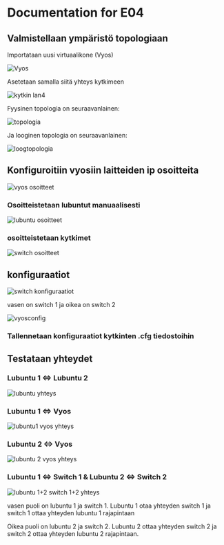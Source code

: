 # Documentation for E04

## Valmistellaan ympäristö topologiaan

Importataan uusi virtuaalikone (Vyos)

![Vyos](./E04/vyosadapter1lan4.PNG)

Asetetaan samalla siitä yhteys kytkimeen

![kytkin lan4](./E04/switshadapter4lan4.PNG)

Fyysinen topologia on seuraavanlainen:

![topologia](./E04/fyysinentopologia.PNG.png)

Ja looginen topologia on seuraavanlainen:

![loogtopologia](./E04/looginentopologia.png)

## Konfiguroitiin vyosiin laitteiden ip osoitteita

![vyos osoitteet](./E04/vyososoitteet.png)

### Osoitteistetaan lubuntut manuaalisesti

![lubuntu osoitteet](./E04/lubuntuosoitteetjagatet.png)

### osoitteistetaan kytkimet

![switch osoitteet](./E04/switchosoitteet.png)

## konfiguraatiot

![switch konfiguraatiot](./E04/switshconfit.png)

vasen on switch 1 ja oikea on switch 2

![vyosconfig](./E04/vyosconfig.png)

### Tallennetaan konfiguraatiot kytkinten .cfg tiedostoihin

## Testataan yhteydet

### Lubuntu 1 <=> Lubuntu 2

![lubuntu yhteys](./E04/lubuntuyhteystoimii.png)

### Lubuntu 1 <=> Vyos

![lubuntu1 vyos yhteys](./E04/lubuntu1vyos.png)

### Lubuntu 2 <=> Vyos

![lubuntu 2 vyos yhteys](./E04/lubuntu2vyos.png)

### Lubuntu 1 <=> Switch 1 & Lubuntu 2 <=> Switch 2

![lubuntu 1+2 switch 1+2 yhteys](./E04/lubuntutjaswitchit.png)

vasen puoli on lubuntu 1 ja switch 1. Lubuntu 1 otaa yhteyden switch 1 ja switch 1 ottaa yhteyden lubuntu 1 rajapintaan

Oikea puoli on lubuntu 2 ja switch 2. Lubuntu 2 ottaa yhteyden switch 2 ja switch 2 ottaa yhteyden lubuntu 2 rajapintaan.
